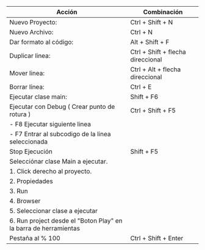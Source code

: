 |Acción| Combinación|
|------|------------|
|Nuevo Proyecto:                                        | Ctrl + Shift + N|
|Nuevo Archivo:                                         | Ctrl + N|
|Dar formato al código:                                 | Alt + Shift + F|
|Duplicar linea:                                        | Ctrl + Shift + flecha direccional|
|Mover linea:                                           | Ctrl + Alt + flecha direccional|
|Borrar línea:                                          | Ctrl + E |
|Ejecutar clase main:                                   | Shift + F6|
|Ejecutar con Debug ( Crear punto de rotura )           | Ctrl + Shift + F5|
|   - F8 Ejecutar siguiente linea                       | |
|   - F7 Entrar al subcodigo de la linea seleccionada   | |
|Stop Ejecución                                         | Shift + F5|
|Selecciónar clase Main a ejecutar.                     | |
|    1. Click derecho al proyecto.                      | |
|    2. Propiedades                                     | |
|    3. Run                                             | |
|    4. Browser                                         | |
|    5. Seleccionar clase a ejecutar                    | |
|    6. Run project desde el "Boton Play" en la barra de herramientas | |
|Pestaña al % 100                                       | Ctrl + Shift + Enter|